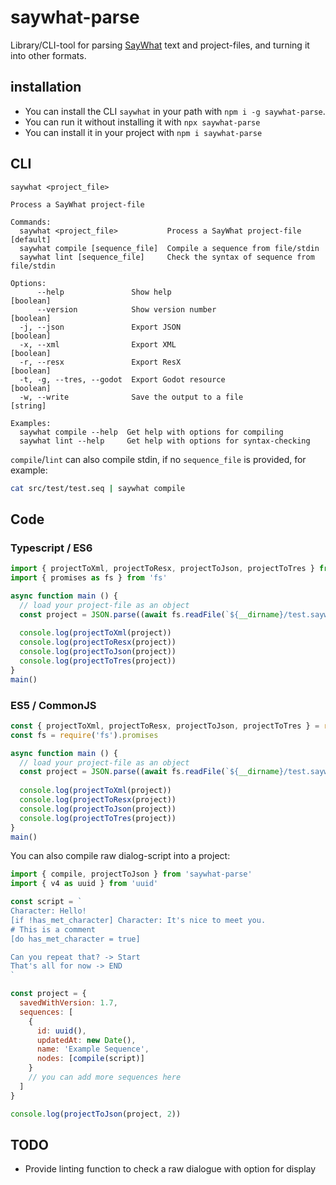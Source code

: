 # saywhat-parse

Library/CLI-tool for parsing [SayWhat](https://github.com/nathanhoad/SayWhat) text and project-files, and turning it into other formats.

## installation

- You can install the CLI `saywhat` in your path with `npm i -g saywhat-parse`.
- You can run it without installing it with `npx saywhat-parse`
- You can install it in your project with `npm i saywhat-parse`

## CLI

```
saywhat <project_file>

Process a SayWhat project-file

Commands:
  saywhat <project_file>           Process a SayWhat project-file       [default]
  saywhat compile [sequence_file]  Compile a sequence from file/stdin
  saywhat lint [sequence_file]     Check the syntax of sequence from file/stdin

Options:
      --help               Show help                                   [boolean]
      --version            Show version number                         [boolean]
  -j, --json               Export JSON                                 [boolean]
  -x, --xml                Export XML                                  [boolean]
  -r, --resx               Export ResX                                 [boolean]
  -t, -g, --tres, --godot  Export Godot resource                       [boolean]
  -w, --write              Save the output to a file                    [string]

Examples:
  saywhat compile --help  Get help with options for compiling
  saywhat lint --help     Get help with options for syntax-checking
```

`compile`/`lint` can also compile stdin, if no `sequence_file` is provided, for example:

```sh
cat src/test/test.seq | saywhat compile
```


## Code

### Typescript / ES6

```js
import { projectToXml, projectToResx, projectToJson, projectToTres } from 'saywhat-parse'
import { promises as fs } from 'fs'

async function main () {
  // load your project-file as an object
  const project = JSON.parse((await fs.readFile(`${__dirname}/test.saywhat`)).toString())
  
  console.log(projectToXml(project))
  console.log(projectToResx(project))
  console.log(projectToJson(project))
  console.log(projectToTres(project))
}
main()
```

### ES5 / CommonJS

```js
const { projectToXml, projectToResx, projectToJson, projectToTres } = require('saywhat-parse')
const fs = require('fs').promises

async function main () {
  // load your project-file as an object
  const project = JSON.parse((await fs.readFile(`${__dirname}/test.saywhat`)).toString())
  
  console.log(projectToXml(project))
  console.log(projectToResx(project))
  console.log(projectToJson(project))
  console.log(projectToTres(project))
}
main()
```

You can also compile raw dialog-script into a project:

```js
import { compile, projectToJson } from 'saywhat-parse'
import { v4 as uuid } from 'uuid'

const script = `
Character: Hello!
[if !has_met_character] Character: It's nice to meet you.
# This is a comment
[do has_met_character = true]

Can you repeat that? -> Start
That's all for now -> END
`

const project = {
  savedWithVersion: 1.7,
  sequences: [
    {
      id: uuid(),
      updatedAt: new Date(),
      name: 'Example Sequence',
      nodes: [compile(script)]
    }
    // you can add more sequences here
  ]
}

console.log(projectToJson(project, 2))
```

## TODO

- Provide linting function to check a raw dialogue with option for display